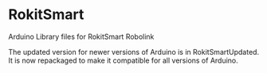 # RokitSmart
Arduino Library files for RokitSmart Robolink

The updated version for newer versions of Arduino is in RokitSmartUpdated. It is now repackaged to make it compatible for all versions of Arduino.
